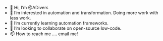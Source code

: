 - 👋 Hi, I’m @ADivers
- 👀 I’m interested in automation and transformation. Doing more work with less work.
- 🌱 I’m currently learning automation frameworks.
- 💞️ I’m looking to collaborate on open-source low-code.
- 📫 How to reach me .... email me!

<!---
ADivers/ADivers is a ✨ special ✨ repository because its `README.md` (this file) appears on your GitHub profile.
You can click the Preview link to take a look at your changes.
--->
